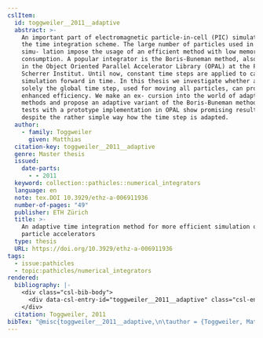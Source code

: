 ```yaml
---
cslItem:
  id: toggweiler__2011__adaptive
  abstract: >-
    An important part of electromagnetic particle-in-cell (PIC) simulations is
    the time integration scheme. The large number of particles used in plasma
    simu- lation impose the usage of an efficient method with low memory
    consumption. A popular integrator is the Boris-Buneman method, also utilized
    in the Object Oriented Parallel Accelerator Library (OPAL) at the Paul
    Scherrer Institut. Until now, constant time steps are applied to carry the
    simulation forward in time. In this thesis we investigate whether adapting
    solely the global time step, used for moving all particles, can provide
    enhanced efficiency. We make an ex- cursion into the world of adaptive
    methods and propose an adaptive variant of the Boris-Buneman method. First
    tests with a prototype implementation in OPAL show promising results,
    despite the rather simple way how the time step is adapted.
  author:
    - family: Toggweiler
      given: Matthias
  citation-key: toggweiler__2011__adaptive
  genre: Master thesis
  issued:
    date-parts:
      - - 2011
  keyword: collection::pathicles::numerical_integrators
  language: en
  note: tex.DOI 10.3929/ethz-a-006911936
  number-of-pages: "49"
  publisher: ETH Zürich
  title: >-
    An adaptive time integration method for more efficient simulation of
    particle accelerators
  type: thesis
  URL: https://doi.org/10.3929/ethz-a-006911936
tags:
  - issue:pathicles
  - topic:pathicles/numerical_integrators
rendered:
  bibliography: |-
    <div class="csl-bib-body">
      <div data-csl-entry-id="toggweiler__2011__adaptive" class="csl-entry">Toggweiler, M. 2011 <i>An adaptive time integration method for more efficient simulation of particle accelerators</i>. Master thesis. ETH Zürich. Available at: <a href='https://doi.org/10.3929/ethz-a-006911936.'>https://doi.org/10.3929/ethz-a-006911936.</a></div>
    </div>
  citation: Toggweiler, 2011
bibTex: "@misc{toggweiler__2011__adaptive,\n\tauthor = {Toggweiler, Matthias},\n\tyear = {2011},\n\tnote = {tex.DOI 10.3929/ethz-a-006911936},\n\tschool = {ETH Z{\\\" u}rich},\n\ttitle = {An adaptive time integration method for more efficient simulation of particle accelerators},\n\ttype = {Master thesis},\n}\n\n"
---
```

